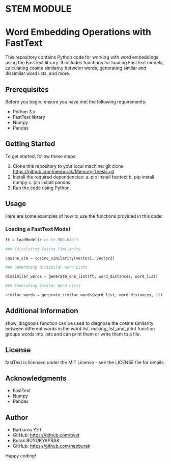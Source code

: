 # STEM MODULE

# Word Embedding Operations with FastText

This repository contains Python code for working with word embeddings using the FastText library. It includes functions for loading FastText models, calculating cosine similarity between words, generating similar and dissimilar word lists, and more.

## Prerequisites

Before you begin, ensure you have met the following requirements:

- Python 3.x
- FastText library
- Numpy
- Pandas

## Getting Started

To get started, follow these steps:

1. Clone this repository to your local machine: git clone https://github.com/neoburak/Memory-Thesis.git
2.  Install the required dependencies:
a.  pip install fasttext
b.  pip install numpy
c.  pip install pandas
3. Run the code using Python.

## Usage

Here are some examples of how to use the functions provided in this code:

### Loading a FastText Model

```python
ft = loadModel(r'cc.tr.300.bin')

### Calculating Cosine Similarity

cosine_sim = cosine_similarity(vector1, vector2)

### Generating Dissimilar Word Lists

dissimilar_words = generate_one_list(ft, word_distances, word_list)

### Generating Similar Word Lists

similar_words = generate_similar_words(word_list, word_distances, 12)
```


## Additional Information
show_diagnosis function can be used to diagnose the cosine similarity between different words in the word list.
making_list_and_print function groups words into lists and can print them or write them to a file.

## License
fastText is licensed under the MIT License - see the LICENSE file for details.

## Acknowledgments
- FastText
- Numpy
- Pandas
## Author
- Barbaros YET
- GitHub: https://github.com/byet
- Burak BÜYÜKYAPRAK
- GitHub: https://github.com/neoburak

Happy coding!

